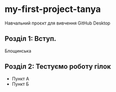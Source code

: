 # my-first-project-tanya
Навчальний проєкт для вивчення GitHub Desktop
## Розділ 1: Вступ.
Блощинська
## Розділ 2: Тестуємо роботу гілок 
*   Пункт А
*   Пункт Б
